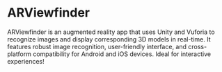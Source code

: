 # ARViewfinder
ARViewfinder is an augmented reality app that uses Unity and Vuforia to recognize images and display corresponding 3D models in real-time. It features robust image recognition, user-friendly interface, and cross-platform compatibility for Android and iOS devices. Ideal for interactive experiences!
